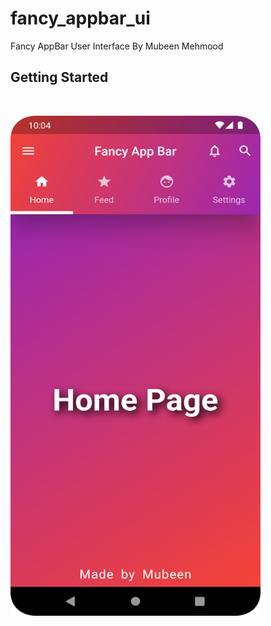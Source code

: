 # fancy_appbar_ui

Fancy AppBar User Interface By Mubeen Mehmood

## Getting Started

&nbsp;
&nbsp;
&nbsp;

<img src="assets/fancy-appbar-ui.png" alt= “Fancy-AppBar-UI-Screenshots” width="400" height="800">
